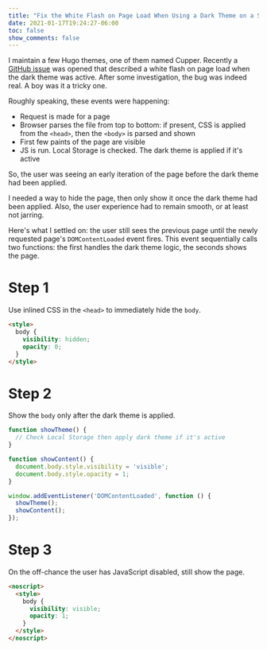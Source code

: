 ```yaml
---
title: "Fix the White Flash on Page Load When Using a Dark Theme on a Static Site"
date: 2021-01-17T19:24:27-06:00
toc: false
show_comments: false
---
```


I maintain a few Hugo themes, one of them named Cupper. Recently a [GitHub issue](https://github.com/zwbetz-gh/cupper-hugo-theme/issues/47) was opened that described a white flash on page load when the dark theme was active. After some investigation, the bug was indeed real. A boy was it a tricky one.

Roughly speaking, these events were happening:

- Request is made for a page
- Browser parses the file from top to bottom: if present, CSS is applied from the `<head>`, then the `<body>` is parsed and shown
- First few paints of the page are visible
- JS is run. Local Storage is checked. The dark theme is applied if it's active

So, the user was seeing an early iteration of the page before the dark theme had been applied.

I needed a way to hide the page, then only show it once the dark theme had been applied. Also, the user experience had to remain smooth, or at least not jarring. 

Here's what I settled on: the user still sees the previous page until the newly requested page's `DOMContentLoaded` event fires. This event sequentially calls two functions: the first handles the dark theme logic, the seconds shows the page.

# Step 1
Use inlined CSS in the `<head>` to immediately hide the `body`.

```html
<style>
  body {
    visibility: hidden;
    opacity: 0;
  }
</style>
```

# Step 2

Show the `body` only after the dark theme is applied.

```js
function showTheme() {
  // Check Local Storage then apply dark theme if it's active
}

function showContent() {
  document.body.style.visibility = 'visible';
  document.body.style.opacity = 1;
}

window.addEventListener('DOMContentLoaded', function () {
  showTheme();
  showContent();
});
```

# Step 3

On the off-chance the user has JavaScript disabled, still show the page.

```html
<noscript>
  <style>
    body {
      visibility: visible;
      opacity: 1;
    }
  </style>
</noscript>
```
